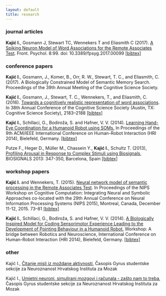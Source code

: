 ```yaml
---
layout: default
title: research
---
```


### journal articles
**Kajić I.**, Gosmann J, Stewart TC, Wennekers T and Eliasmith C (2017). [A Spiking Neuron Model of Word Associations for the Remote Associates Test](http://journal.frontiersin.org/article/10.3389/fpsyg.2017.00099). Front. Psychol. 8:99. doi: 10.3389/fpsyg.2017.00099 <a
href="http://compneuro.uwaterloo.ca/publications/kajic2017.html#kajic2017cite"
target="_blank">[bibtex]</a>


### conference papers

**Kajić I.**, Gosmann, J., Komer, B., Orr, R. W., Stewart, T. C., and
Eliasmith, C. (2017). A Biologically Constrained Model of Semantic Memory
Search. Proceedings of the 39th Annual Meeting of the Cognitive Science Society.

**Kajić I.**, Gosmann, J., Stewart, T. C., Wennekers, T., and Eliasmith, C.
(2016). [Towards a cognitively realistic representation of word
associations](http://mindmodeling.org/cogsci2016/papers/0379/paper0379.pdf). In
38th Annual Conference of the Cognitive Science Society (Austin, TX: Cognitive
Science Society), 2183–2188 <a
href="https://raw.githubusercontent.com/ikajic/ikajic.github.io/master/publications/kajic2016.bib"
target="_blank">[bibtex]</a>



**Kajić I.**, Schillaci, G., Bodiroža, S. and Hafner, V. V. (2014). [Learning Hand-Eye Coordination for
a Humanoid Robot using SOMs.](http://adapt.informatik.hu-berlin.de/pub/papers/HRI14-p192.pdf) In Proceedings of the 9th ACM/IEEE International Conference on Human-Robot Interaction (HRI 2014), Bielefeld, Germany.
<a href="https://raw.githubusercontent.com/ikajic/ikajic.github.io/master/publications/kajic2014a.bib" target="_blank">[bibtex]</a>

Putze F., Heger D., Müller M., Chassein Y., **Kajić I.**, Schultz T. (2013), [Profiling Arousal in Response to Complex Stimuli using Biosignals](https://www.researchgate.net/profile/Ivana_Kajic/publication/260986674_Profiling_Arousal_in_Response_to_Complex_Stimuli_using_Biosignals/links/02e7e5333e36b33b16000000.pdf), BIOSIGNALS 2013: 347-350, Barcelona, Spain
<a href="https://raw.githubusercontent.com/ikajic/ikajic.github.io/master/publications/putze2013.bib" target="_blank">[bibtex]</a>

### workshop papers

**Kajić I.** and Wennekers, T. (2015). [Neural network model of semantic processing in the Remote
Associates Test](http://daselab.cs.wright.edu/nesy/CoCo2015/coco_nips_2015_pre-proceedings.pdf#73). In Proceedings of the NIPS Workshop on Cognitive Computation: Integrating Neural and Symbolic Approaches co-located with the 29th Annual Conference on Neural Information
Processing Systems (NIPS 2015), Montreal, Canada, December 11-12, 2015. 73–81
<a href="https://raw.githubusercontent.com/ikajic/ikajic.github.io/master/publications/kajic2015.bib" target="_blank">[bibtex]</a>

**Kajić I.**, Schillaci, G., Bodiroža, S. and Hafner, V. V. (2014). [A Biologically Inspired Model for Coding Sensorimotor Experience Leading to the Development of Pointing Behaviour in a Humanoid
Robot.](http://www.macs.hw.ac.uk/~kl360/HRI2014W/submission/S11.pdf) Workshop: A bridge between Robotics and Neuroscience, International Conference on Human-Robot Interaction (HRI 2014), Bielefeld, Germany.
<a href="https://raw.githubusercontent.com/ikajic/ikajic.github.io/master/publications/kajic2014b.bib" target="_blank">[bibtex]</a>



### other

Kajić I., [Čitanje misli iz moždane aktivnosti](http://gyrus.hiim.hr/images/gyrus3/Gyrus3_Part9.pdf), Časopis Gyrus studentske sekcije za Neuroznanost Hrvatskog Instituta za Mozak 

Kajić I., [Umjetni neuroni, simulirani mozgovi i računala - zašto nam to
treba](http://gyrus.hiim.hr/images/gyrus1/Gyrus1_Part4.pdf), Časopis Gyrus studentske sekcije za Neuroznanost Hrvatskog Instituta za Mozak
